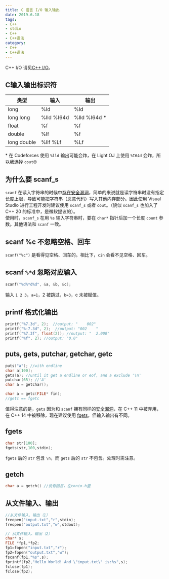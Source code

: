 ```yaml
---
title: C 语言 I/O 输入输出
date: 2019.6.18
tags:
- C++
- stdio
- C++
- C++语法
category:
- C++
- C++语法
---
```


C++ I/O 请见[C++ I/O](../C++_IO/)。

## C输入输出标识符

类型|输入|输出
-|-|-
long|%ld|%ld
long long|%lld %I64d|%lld %I64d *
float|%f|%f
double|%lf|%f
long double|%llf %Lf|%Lf

\* 在 Codeforces 使用 `%lld` 输出可能会炸，在 Light OJ 上使用 `%I64d` 会炸，所以我选择 `cout`🙄

## 为什么要 scanf_s

`scanf` 在读入字符串的时候中[存在安全漏洞][1]，简单的来说就是读字符串时没有指定长度上限，导致可能把字符串（恶意代码）写入其他内存部分。因此使用 Visual Studio 进行工程开发时建议使用 `scanf_s` 或者 `cout`。（貌似 `scanf_s` 也加入了 C++ 20 的标准中，是微软提议的）。  
使用时，`scanf_s` 在用 `%s` 输入字符串时，要在 `char*` 指针后加一个长度 `count` 参数。其他语法和 `scanf` 一致。

[1]: (https://www.zhihu.com/question/43933571/answer/238686480)

## scanf %c 不忽略空格、回车

`scanf("%c")` 是看得见空格、回车的。相比下，`cin` 会看不见空格、回车。

## scanf `%*d` 忽略对应输入

```c
scanf("%d%*d%d", &a, &b, &c);
```

输入 `1 2 3`，`a=1`，2 被跳过，`b=3`，c 未被赋值。

## printf 格式化输出

```c++
printf("%7.3d", 2);  //output: "    002"
printf("%-7.3d", 2);  //output: "002    "
printf("%7.3f", float(2)); //output: "  2.000"
printf("%f", 2); //output: "0.0"
```

## puts, gets, putchar, getchar, getc

```c++
puts("a"); //with endline
char a[100];
gets(a); //until it get a endline or eof, and a exclude '\n'
putchar(65); //'A'
char a = getchar();

char a = getc(FILE* fin);
//getc == fgetc
```

值得注意的是，`gets` 因为和 `scanf` 拥有同样的[安全漏洞][1]，在 C++ 11 中被弃用，在 C++ 14 中被移除，现在建议使用 [fgets](#fgets)，但输入输出有不同。

## fgets

```c++
char str[100];
fgets(str,100,stdin);
```

`fgets` 后的 `str` 包含 `\n`，而 `gets` 后的 `str` 不包含。处理时需注意。

## getch

```c++
char a = getch() //没有回显，在conio.h里
```

## 从文件输入、输出

```c++
//从文件输入、输出（1）
freopen("input.txt","r",stdin);
freopen("output.txt","w",stdout);

// 从文件输入、输出（2）
char* s;
FILE *fp1,*fp2;
fp1=fopen("input.txt","r");
fp2=fopen("output.txt","w");
fscanf(fp1,"%s",s);
fprintf(fp2,"Hello World! And \"input.txt\" is:%s",s);
fclose(fp1);
fclose(fp2);
```

